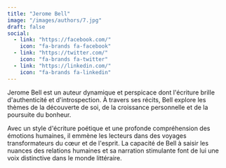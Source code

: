 ```yaml
---
title: "Jerome Bell"
image: "/images/authors/7.jpg"
draft: false
social:
  - link: "https://facebook.com/"
    icon: "fa-brands fa-facebook"
  - link: "https://twitter.com/"
    icon: "fa-brands fa-twitter"
  - link: "https://linkedin.com/"
    icon: "fa-brands fa-linkedin"
---
```


Jerome Bell est un auteur dynamique et perspicace dont l'écriture brille d'authenticité et d'introspection. À travers ses récits, Bell explore les thèmes de la découverte de soi, de la croissance personnelle et de la poursuite du bonheur.

Avec un style d'écriture poétique et une profonde compréhension des émotions humaines, il emmène les lecteurs dans des voyages transformateurs du cœur et de l'esprit. La capacité de Bell à saisir les nuances des relations humaines et sa narration stimulante font de lui une voix distinctive dans le monde littéraire.
